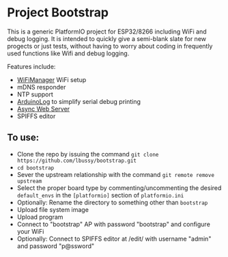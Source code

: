 # Project Bootstrap

This is a generic PlatformIO project for ESP32/8266 including WiFi and debug logging.  It is intended to quickly give a semi-blank slate for new progects or just tests, without having to worry about coding in frequently used functions like Wifi and debug logging.

Features include:

- [WiFiManager](https://github.com/tzapu/WiFiManager) WiFi setup
- mDNS responder
- NTP support
- [ArduinoLog](https://github.com/thijse/Arduino-Log) to simplify serial debug printing
- [Async Web Server](https://github.com/me-no-dev/ESPAsyncWebServer/)
- SPIFFS editor

## To use:

- Clone the repo by issuing the command `git clone https://github.com/lbussy/bootstrap.git`
- `cd bootstrap`
- Sever the upstream relationship with the command `git remote remove upstream`
- Select the proper board type by commenting/uncommenting the desired `default_envs` in the `[platformio]` section of `platformio.ini`
- Optionally: Rename the directory to something other than `bootstrap`
- Upload file system image
- Upload program
- Connect to "bootstrap" AP with password "bootstrap" and configure your WiFi
- Optionally: Connect to SPIFFS editor at /edit/ with username "admin" and password "p@ssword"

